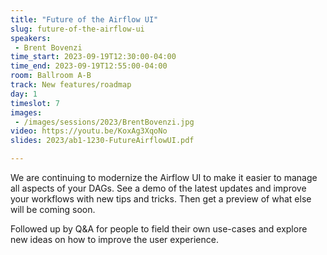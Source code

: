 ```yaml
---
title: "Future of the Airflow UI"
slug: future-of-the-airflow-ui
speakers:
 - Brent Bovenzi
time_start: 2023-09-19T12:30:00-04:00
time_end: 2023-09-19T12:55:00-04:00
room: Ballroom A-B
track: New features/roadmap
day: 1
timeslot: 7
images:
 - /images/sessions/2023/BrentBovenzi.jpg
video: https://youtu.be/KoxAg3XqoNo
slides: 2023/ab1-1230-FutureAirflowUI.pdf

---
```


We are continuing to modernize the Airflow UI to make it easier to manage all aspects of your DAGs. See a demo of the latest updates and improve your workflows with new tips and tricks. Then get a preview of what else will be coming soon.
 
 
 
 Followed up by Q&A for people to field their own use-cases and explore new ideas on how to improve the user experience.